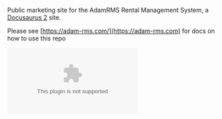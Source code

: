 Public marketing site for the AdamRMS Rental Management System, a [Docusaurus 2](https://docusaurus.io/) site.

Please see [https://adam-rms.com/](https://adam-rms.com) for docs on how to use this repo

![This website is hosted Green - checked by thegreenwebfoundation.org](https://api.thegreenwebfoundation.org/greencheckimage/adam-rms.com?nocache=true)
